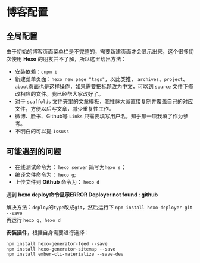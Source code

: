 # 博客配置

## 全局配置 ##

由于初始的博客页面菜单栏是不完整的，需要新建页面才会显示出来，这个很多初次使用 **Hexo** 的朋友并不了解，所以这里给出方法：

- 安装依赖：`cnpm i`
- 新建菜单页面：`hexo new page "tags"`，以此类推， `archives`、`project`、`about`页面也是这样操作，如果需要把标题改为中文，可以到 `source` 文件下修改相应的文件。我已经帮大家改好了。
- 对于 `scaffolds` 文件夹里的文章模板，我推荐大家直接复制并覆盖自己的对应文件，方便以后写文章，减少重复性工作。
- 微博、脸书、Github等 `Links` 只需要填写用户名，知乎那一项我填了作为参考。
- 不明白的可以提 `Issuss`

## 可能遇到的问题 ##

- 在线测试命令为： `hexo server` 简写为`hexo s`；
- 编译文件命令为： `hexo g`;
- 上传文件到 **Github** 命令为： `hexo d`

遇到 **hexo deploy命令显示ERROR Deployer not found : github**

解决方法：`deploy`的`type`改成`git`，然后运行下 `npm install hexo-deployer-git --save`      
再运行 `hexo g`、`hexo d`

**安装插件**，根据自身需要进行选择：

    npm install hexo-generator-feed --save
    npm install hexo-generator-sitemap --save
    npm install ember-cli-materialize --save-dev

